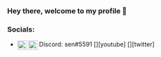 ### Hey there, welcome to my profile 👋

### Socials:
- Discord: sen#5591
[<img align="left" alt="sen1337 | YouTube" width="22px" src="https://cdn.jsdelivr.net/npm/simple-icons@v3/icons/youtube.svg" />][youtube]
[<img align="left" alt="senf0g | Twitter" width="22px" src="https://cdn.jsdelivr.net/npm/simple-icons@v3/icons/twitter.svg" />][twitter]
